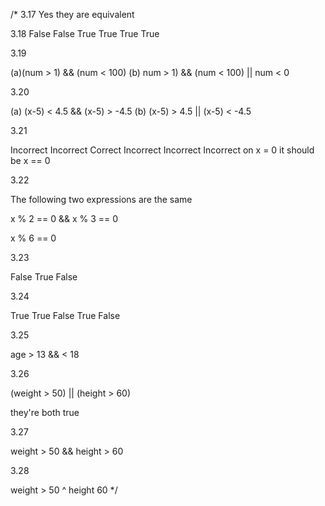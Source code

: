 /* 
3.17 
Yes they are equivalent

3.18 
False
False
True
True
True
True


3.19

(a)(num > 1) && (num < 100)
(b) num > 1) && (num < 100) || num < 0

3.20

(a) (x-5) < 4.5 && (x-5) > -4.5
(b) (x-5) > 4.5 || (x-5) < -4.5

3.21

Incorrect
Incorrect
Correct
Incorrect
Incorrect
Incorrect on x = 0 it should be x == 0

3.22

The following two expressions are the same

x % 2 == 0 && x % 3 == 0

x % 6 == 0

3.23

False
True
False
 

3.24

True
True
False
True
False


3.25

age > 13 && < 18


3.26

(weight > 50) || (height > 60) 

they're both true


3.27

weight > 50 && height > 60


3.28

weight > 50 ^ height 60
*/


